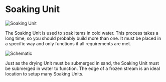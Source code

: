 # Soaking Unit

![Soaking Unit](block:betterwithaddons:cherrybox@0)

The Soaking Unit is used to soak items in cold water. This process takes a long time, so you should probably build more than one. It must be placed in a specific way and only functions if all requirements are met.

![Schematic](betterwithaddons:docs/imgs/soakingbox.png)

Just as the drying Unit must be submerged in sand, the Soaking Unit must be submerged in water to function. The edge of a frozen stream is an ideal location to setup many Soaking Units.
